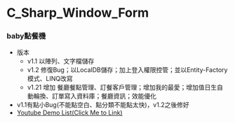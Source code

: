 # C_Sharp_Window_Form
### baby點餐機
* 版本
  * v1.1 以陣列、文字檔儲存
  * v1.2 修復Bug；以LocalDB儲存；加上登入權限控管；並以Entity-Factory模式、LINQ改寫
  * v1.21 增加 餐廳餐點管理、訂餐客戶管理；增加我的最愛；增加值日生自動輪換、訂單寫入資料庫；餐廳資訊；效能優化
* v1.1有點小Bug(不能點空白、點分類不能點太快)，v1.2之後修好
* [Youtube Demo List(Click Me to Link)](https://www.youtube.com/watch?v=84u_OrMwQzY&list=PLEoUk0KiDdqJVWXtdYkk1Qa0Y7xaPkbCp)

